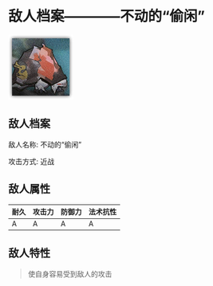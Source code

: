 # 敌人档案————不动的“偷闲”

![不动的“偷闲”](./eneIcons/不动的“偷闲”.png)

## 敌人档案

敌人名称: 不动的“偷闲”

攻击方式: 近战

## 敌人属性

| 耐久      | 攻击力  | 防御力 | 法术抗性 |
|---------|------|-----|------|
| A | A | A | A |

## 敌人特性
> 使自身容易受到敌人的攻击
